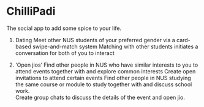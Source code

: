 # ChilliPadi
The social app to add some spice to your life.

1. Dating
Meet other NUS students of your preferred gender via a card-based swipe-and-match system
Matching with other students initiates a conversation for both of you to interact

2. ‘Open jios’
Find other people in NUS who have similar interests to you to attend events together with and explore common interests
Create open invitations to attend certain events
Find other people in NUS studying the same course or module to study together with and discuss school work.     
Create group chats to discuss the details of the event and open jio. 




















